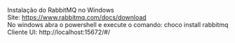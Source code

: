 Instalação do RabbitMQ no Windows<br />
Site: https://www.rabbitmq.com/docs/download <br />
No windows abra o powershell e execute o comando: choco install rabbitmq <br />
Cliente UI: http://localhost:15672/#/

